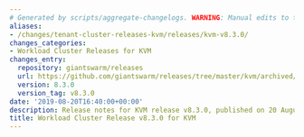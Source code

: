 ```yaml
---
# Generated by scripts/aggregate-changelogs. WARNING: Manual edits to this files will be overwritten.
aliases:
- /changes/tenant-cluster-releases-kvm/releases/kvm-v8.3.0/
changes_categories:
- Workload Cluster Releases for KVM
changes_entry:
  repository: giantswarm/releases
  url: https://github.com/giantswarm/releases/tree/master/kvm/archived/v8.3.0
  version: 8.3.0
  version_tag: v8.3.0
date: '2019-08-20T16:40:00+00:00'
description: Release notes for KVM release v8.3.0, published on 20 August 2019, 16:40
title: Workload Cluster Release v8.3.0 for KVM
---
```



